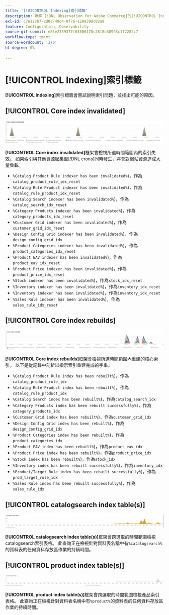 ```yaml
---
title: '[!UICONTROL Indexing]索引標籤'
description: 瞭解 [!DNL Observation for Adobe Commerce]的[!UICONTROL Indexing]標籤。
exl-id: c7e123b7-2d0c-49d4-9f76-128939dc02a8
feature: Configuration, Observability
source-git-commit: e83e2359377f03506178c28f8b30993c172282c7
workflow-type: tm+mt
source-wordcount: '176'
ht-degree: 0%

---
```


# [!UICONTROL Indexing]索引標籤

**[!UICONTROL Indexing]**&#x200B;索引標籤會嘗試說明索引問題，並找出可能的原因。

## [!UICONTROL Core index invalidated]

![核心索引已失效](../../assets/tools/observation-for-adobe-commerce/indexing-tab-1.jpg)

**[!UICONTROL Core index invalidated]**&#x200B;框架會檢視所選時間範圍內的索引失效。 如果索引與其他資源密集型[!DNL crons]同時發生，將會對網站資源造成大量負載。

* `%Catalog Product Rule indexer has been invalidated%`)，作為`catalog_product_rule_idx_reset`
* `%Catalog Rule Product indexer has been invalidated%`)，作為`catalog_rule_product_idx_reset`
* `%Catalog Search indexer has been invalidated%`)，作為`catalog_search_idx_reset`
* `%Category Products indexer has been invalidated%`)，作為`category_products_idx_reset`
* `%Customer Grid indexer has been invalidated%`)，作為`customer_grid_idx_reset`
* `%Design Config Grid indexer has been invalidated%`)，作為`design_config_grid_idx_`
* `%Product Categories indexer has been invalidated%`)，作為`product_categories_idx_reset`
* `%Product EAV indexer has been invalidated%`)，作為`product_eav_idx_reset`
* `%Product Price indexer has been invalidated%`)，作為`product_price_idx_reset`
* `%Stock indexer has been invalidated%`)，作為`stock_idx_reset`
* `%Inventory indexer has been invalidated%`)，作為`inventory_idx_reset`
* `%Inventory indexer has been invalidated%`)，作為`inventory_idx_reset`
* `%Sales Rule indexer has been invalidated%`)，作為`sales_rule_idx_reset`

## [!UICONTROL Core index rebuilds]

![核心索引重新建置](../../assets/tools/observation-for-adobe-commerce/indexing-tab-2.jpg)

**[!UICONTROL Core index rebuilds]**&#x200B;框架會檢視所選時間範圍內重建的核心索引。 以下是從記錄中剖析以指示索引重建完成的字串。

* `%Catalog Product Rule index has been rebuilt%`)，作為`catalog_product_rule_idx`
* `%Catalog Rule Product index has been rebuilt%`)，作為`catalog_rule_product_idx`
* `%Catalog Search index has been rebuilt%`)，作為`catalog_search_idx`
* `%Category Products index has been rebuilt successfully%`)，作為`category_products_idx`
* `%Customer Grid index has been rebuilt%`)，作為`customer_grid_idx`
* `%Design Config Grid index has been rebuilt%`)，作為`design_config_grid_idx`
* `%Product Categories index has been rebuilt%`)，作為`product_categories_idx`
* `%Product EAV index has been rebuilt%`)，作為`product_eav_idx`
* `%Product Price index has been rebuilt%`)，作為`product_price_idx`
* `%Stock index has been rebuilt%`)，作為`stock_idx`
* `%Inventory index has been rebuilt successfully%`)，作為`inventory_idx`
* `%Product/Target Rule index has been rebuilt successfully%`)，作為`prod_target_rule_idx`
* `%Sales Rule index has been rebuilt successfully%`)，作為`sales_rule_idx`


## [!UICONTROL catalogsearch index table(s)]

![目錄搜尋索引資料表](../../assets/tools/observation-for-adobe-commerce/indexing-tab-3.jpg)

**[!UICONTROL catalogsearch index table(s)]**&#x200B;框架會跨選取的時間範圍檢視catalogsearch索引表格。 此查詢正在檢視針對資料表名稱中有`%catalogsearch%`的資料表的任何資料存放區作業的持續時間。

## [!UICONTROL product index table(s)]

![產品索引資料表](../../assets/tools/observation-for-adobe-commerce/indexing-tab-4.jpg)

**[!UICONTROL product index table(s)]**&#x200B;框架會跨選取的時間範圍檢視產品索引表格。 此查詢正在檢視針對資料表名稱中有`%product%`的資料表的任何資料存放區作業的持續時間。
